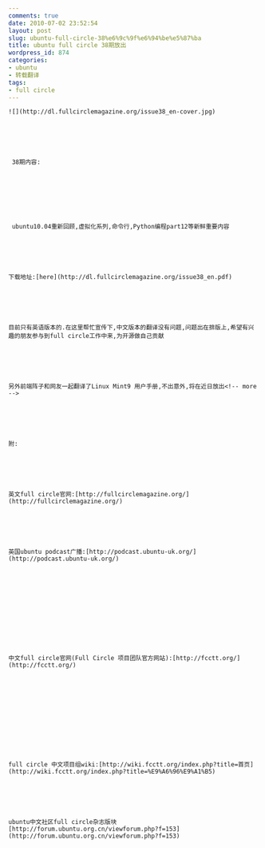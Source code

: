 ```yaml
---
comments: true
date: 2010-07-02 23:52:54
layout: post
slug: ubuntu-full-circle-38%e6%9c%9f%e6%94%be%e5%87%ba
title: ubuntu full circle 38期放出
wordpress_id: 874
categories:
- ubuntu
- 转载翻译
tags:
- full circle
---
```



	 






	![](http://dl.fullcirclemagazine.org/issue38_en-cover.jpg)






	 38期内容:  

	






	 ubuntu10.04重新回顾,虚拟化系列,命令行,Python编程part12等新鲜重要内容






	下载地址:[here](http://dl.fullcirclemagazine.org/issue38_en.pdf)






	目前只有英语版本的.在这里帮忙宣传下,中文版本的翻译没有问题,问题出在排版上,希望有兴趣的朋友参与到full circle工作中来,为开源做自己贡献






	另外前端阵子和网友一起翻译了Linux Mint9 用户手册,不出意外,将在近日放出<!-- more -->






	附:






	英文full circle官网:[http://fullcirclemagazine.org/](http://fullcirclemagazine.org/)






	英国ubuntu podcast广播:[http://podcast.ubuntu-uk.org/](http://podcast.ubuntu-uk.org/)






	






	中文full circle官网(Full Circle 项目团队官方网站):[http://fcctt.org/](http://fcctt.org/)






	






	full circle 中文项目组wiki:[http://wiki.fcctt.org/index.php?title=首页](http://wiki.fcctt.org/index.php?title=%E9%A6%96%E9%A1%B5)






	ubuntu中文社区full circle杂志版块[http://forum.ubuntu.org.cn/viewforum.php?f=153](http://forum.ubuntu.org.cn/viewforum.php?f=153)




